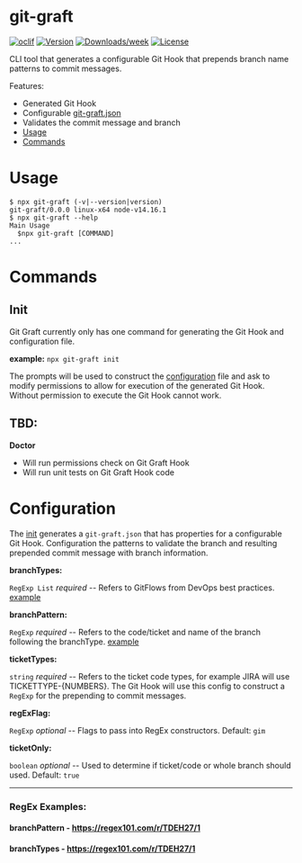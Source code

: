 # git-graft

[![oclif](https://img.shields.io/badge/cli-oclif-brightgreen.svg)](https://oclif.io)
[![Version](https://img.shields.io/npm/v/git-graft.svg)](https://npmjs.org/package/git-graft)
[![Downloads/week](https://img.shields.io/npm/dw/git-graft.svg)](https://npmjs.org/package/git-graft)
[![License](https://img.shields.io/npm/l/git-graft.svg)](https://github.com/JacobMGEvans/git-graft/blob/master/package.json)

CLI tool that generates a configurable Git Hook that prepends branch name patterns to commit messages.

Features:

- Generated Git Hook
- Configurable [git-graft.json](#configuration)
- Validates the commit message and branch
- [Usage](#usage)
- [Commands](#commands)

# Usage

```sh-session
$ npx git-graft (-v|--version|version)
git-graft/0.0.0 linux-x64 node-v14.16.1
$ npx git-graft --help
Main Usage
  $npx git-graft [COMMAND]
...
```

# Commands

## **Init**

Git Graft currently only has one command for generating the Git Hook and configuration file.

**example:**
`npx git-graft init`

The prompts will be used to construct the [configuration](#configuration) file and ask to modify permissions to allow for execution of the generated Git Hook. Without permission to execute the Git Hook cannot work.

## TBD:

**Doctor**

- Will run permissions check on Git Graft Hook
- Will run unit tests on Git Graft Hook code

# Configuration

The [init](#init) generates a `git-graft.json` that has properties for a configurable Git Hook. Configuration the patterns to validate the branch and resulting prepended commit message with branch information.

**branchTypes:**

`RegExp List` _required_ -- Refers to GitFlows from DevOps best practices. [example](#regex-examples)

**branchPattern:**

`RegExp` _required_ -- Refers to the code/ticket and name of the branch following the branchType. [example](#regex-examples)

**ticketTypes:**

`string` _required_ -- Refers to the ticket code types, for example JIRA will use TICKETTYPE-{NUMBERS}. The Git Hook will use this config to construct a `RegExp` for the prepending to commit messages.

**regExFlag:**

`RegExp` _optional_ -- Flags to pass into RegEx constructors. Default: `gim`

**ticketOnly:**

`boolean` _optional_ -- Used to determine if ticket/code or whole branch should used. Default: `true`

---

### RegEx Examples:

#### branchPattern - https://regex101.com/r/TDEH27/1

#### branchTypes - https://regex101.com/r/TDEH27/1
